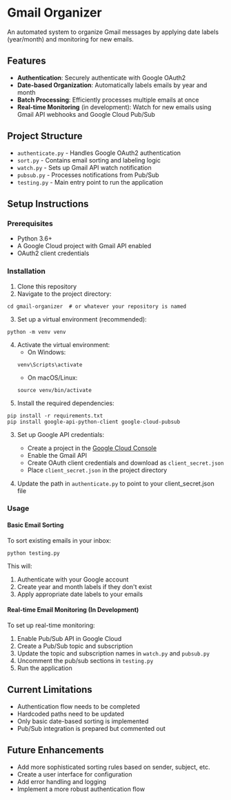 # Gmail Organizer

An automated system to organize Gmail messages by applying date labels (year/month) and monitoring for new emails.

## Features

- **Authentication**: Securely authenticate with Google OAuth2
- **Date-based Organization**: Automatically labels emails by year and month
- **Batch Processing**: Efficiently processes multiple emails at once
- **Real-time Monitoring** (in development): Watch for new emails using Gmail API webhooks and Google Cloud Pub/Sub

## Project Structure

- `authenticate.py` - Handles Google OAuth2 authentication
- `sort.py` - Contains email sorting and labeling logic
- `watch.py` - Sets up Gmail API watch notification
- `pubsub.py` - Processes notifications from Pub/Sub
- `testing.py` - Main entry point to run the application

## Setup Instructions

### Prerequisites

- Python 3.6+
- A Google Cloud project with Gmail API enabled
- OAuth2 client credentials

### Installation

1. Clone this repository
2. Navigate to the project directory:
```
cd gmail-organizer  # or whatever your repository is named
```
3. Set up a virtual environment (recommended):
```
python -m venv venv
```
4. Activate the virtual environment:
   - On Windows:
   ```
   venv\Scripts\activate
   ```
   - On macOS/Linux:
   ```
   source venv/bin/activate
   ```
5. Install the required dependencies:
```
pip install -r requirements.txt
pip install google-api-python-client google-cloud-pubsub
```

3. Set up Google API credentials:
   - Create a project in the [Google Cloud Console](https://console.cloud.google.com/)
   - Enable the Gmail API
   - Create OAuth client credentials and download as `client_secret.json`
   - Place `client_secret.json` in the project directory

4. Update the path in `authenticate.py` to point to your client_secret.json file

### Usage

#### Basic Email Sorting

To sort existing emails in your inbox:

```
python testing.py
```

This will:
1. Authenticate with your Google account
2. Create year and month labels if they don't exist
3. Apply appropriate date labels to your emails

#### Real-time Email Monitoring (In Development)

To set up real-time monitoring:

1. Enable Pub/Sub API in Google Cloud
2. Create a Pub/Sub topic and subscription
3. Update the topic and subscription names in `watch.py` and `pubsub.py`
4. Uncomment the pub/sub sections in `testing.py`
5. Run the application

## Current Limitations

- Authentication flow needs to be completed
- Hardcoded paths need to be updated
- Only basic date-based sorting is implemented
- Pub/Sub integration is prepared but commented out

## Future Enhancements

- Add more sophisticated sorting rules based on sender, subject, etc.
- Create a user interface for configuration
- Add error handling and logging
- Implement a more robust authentication flow

